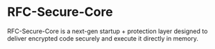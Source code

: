 # RFC-Secure-Core
RFC-Secure-Core is a next-gen startup + protection layer designed to deliver encrypted code securely and execute it directly in memory.
